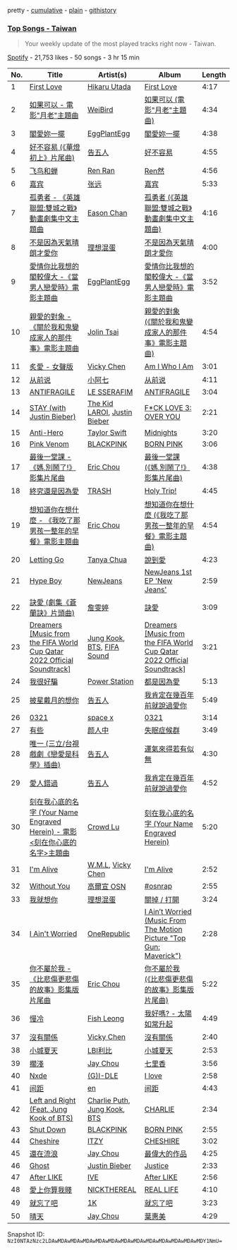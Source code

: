 pretty - [cumulative](/playlists/cumulative/37i9dQZEVXbMVY2FDHm6NN.md) - [plain](/playlists/plain/37i9dQZEVXbMVY2FDHm6NN) - [githistory](https://github.githistory.xyz/mackorone/spotify-playlist-archive/blob/main/playlists/plain/37i9dQZEVXbMVY2FDHm6NN)

### [Top Songs \- Taiwan](https://open.spotify.com/playlist/37i9dQZEVXbMVY2FDHm6NN)

> Your weekly update of the most played tracks right now \- Taiwan.

[Spotify](https://open.spotify.com/user/spotify) - 21,753 likes - 50 songs - 3 hr 15 min

| No. | Title | Artist(s) | Album | Length |
|---|---|---|---|---|
| 1 | [First Love](https://open.spotify.com/track/39HrUxcvKF3jtLz7fUDWXc) | [Hikaru Utada](https://open.spotify.com/artist/7lbSsjYACZHn1MSDXPxNF2) | [First Love](https://open.spotify.com/album/29U9LtzSF0ftWiLNNw1CP6) | 4:17 |
| 2 | [如果可以 \- 電影"月老"主題曲](https://open.spotify.com/track/72OVnXDzugvrCU25lMi9au) | [WeiBird](https://open.spotify.com/artist/7y3HnWCFEvWj4KM9GFSkiX) | [如果可以 \(電影"月老"主題曲\)](https://open.spotify.com/album/6CGKNcn63JbPWljHtQi1L0) | 4:34 |
| 3 | [閣愛妳一擺](https://open.spotify.com/track/07plVccQ0N6FTTTonk3c2M) | [EggPlantEgg](https://open.spotify.com/artist/6g641431O1Xkl7HAs2yFEg) | [閣愛妳一擺](https://open.spotify.com/album/3qpPxu0v6G5fNYe8OfslFt) | 4:38 |
| 4 | [好不容易 \(《華燈初上》片尾曲\)](https://open.spotify.com/track/6jNy9WM3zyvG9E5bdVALl8) | [告五人](https://open.spotify.com/artist/6xErgeZYatiaQ36SB5bvi8) | [好不容易](https://open.spotify.com/album/5mahTh3xdvMSH7N01fAEFg) | 4:55 |
| 5 | [飞鸟和蝉](https://open.spotify.com/track/6XBL9naPxZjATbmGAWGJ9V) | [Ren Ran](https://open.spotify.com/artist/6f4srX54JFrLNK4aTJe2Sc) | [Ren然](https://open.spotify.com/album/2eAqOiX0rfSelLMLDfz3RT) | 4:56 |
| 6 | [嘉宾](https://open.spotify.com/track/1IVj6CsBbTgOEpo0W6hgwN) | [张远](https://open.spotify.com/artist/3PutidTQajzWO1gTetJReW) | [嘉宾](https://open.spotify.com/album/1orkuJNHCx51s1B0lWh3Ta) | 5:33 |
| 7 | [孤勇者 \- 《英雄聯盟:雙城之戰》動畫劇集中文主題曲](https://open.spotify.com/track/6akVETVeqqPVvuBS5e0EB1) | [Eason Chan](https://open.spotify.com/artist/2QcZxAgcs2I1q7CtCkl6MI) | [孤勇者 \(《英雄聯盟:雙城之戰》動畫劇集中文主題曲\)](https://open.spotify.com/album/5AXZCa9l5fESG0jLuaOchp) | 4:16 |
| 8 | [不是因為天氣晴朗才愛你](https://open.spotify.com/track/2VEt42QSQxILgEf9B50xxm) | [理想混蛋](https://open.spotify.com/artist/0Awqm7GXGiBp8fJNGvywra) | [不是因為天氣晴朗才愛你](https://open.spotify.com/album/6JuW0a9a9irzx0QkYC9eLI) | 4:00 |
| 9 | [愛情你比我想的閣較偉大 \-《當男人戀愛時》電影主題曲](https://open.spotify.com/track/4fJlSLYLiu5trFCMZdSQDC) | [EggPlantEgg](https://open.spotify.com/artist/6g641431O1Xkl7HAs2yFEg) | [愛情你比我想的閣較偉大 \-《當男人戀愛時》電影主題曲](https://open.spotify.com/album/0VqgheMWJatfAl6njk2DL8) | 3:52 |
| 10 | [親愛的對象 \- 《關於我和鬼變成家人的那件事》電影主題曲](https://open.spotify.com/track/70ywpHtaToCmnULRT9Vu4p) | [Jolin Tsai](https://open.spotify.com/artist/1r9DuPTHiQ7hnRRZ99B8nL) | [親愛的對象 \(《關於我和鬼變成家人的那件事》電影主題曲\)](https://open.spotify.com/album/6ohthacCclaqEnO1xfEUu6) | 4:54 |
| 11 | [炙愛 \- 女聲版](https://open.spotify.com/track/3CEkc8f1UDvI7kohz3ARpA) | [Vicky Chen](https://open.spotify.com/artist/01u3qI3xMGFvktXyRSMGRZ) | [Am I Who I Am](https://open.spotify.com/album/4UNHITlg3vOCdwV2qMwwl1) | 3:01 |
| 12 | [从前说](https://open.spotify.com/track/1GpbSYjurHKlxhcxCZ1Bqa) | [小阿七](https://open.spotify.com/artist/7tDLiRbNQalA5uvTpX2bKh) | [从前说](https://open.spotify.com/album/0abB0JEwzX23OwKnv97VBb) | 4:11 |
| 13 | [ANTIFRAGILE](https://open.spotify.com/track/4fsQ0K37TOXa3hEQfjEic1) | [LE SSERAFIM](https://open.spotify.com/artist/4SpbR6yFEvexJuaBpgAU5p) | [ANTIFRAGILE](https://open.spotify.com/album/3u0ggfmK0vjuHMNdUbtaa9) | 3:04 |
| 14 | [STAY \(with Justin Bieber\)](https://open.spotify.com/track/5PjdY0CKGZdEuoNab3yDmX) | [The Kid LAROI](https://open.spotify.com/artist/2tIP7SsRs7vjIcLrU85W8J), [Justin Bieber](https://open.spotify.com/artist/1uNFoZAHBGtllmzznpCI3s) | [F\*CK LOVE 3: OVER YOU](https://open.spotify.com/album/4bZJWQhHKJckFLJuYdvyX2) | 2:21 |
| 15 | [Anti\-Hero](https://open.spotify.com/track/0V3wPSX9ygBnCm8psDIegu) | [Taylor Swift](https://open.spotify.com/artist/06HL4z0CvFAxyc27GXpf02) | [Midnights](https://open.spotify.com/album/151w1FgRZfnKZA9FEcg9Z3) | 3:20 |
| 16 | [Pink Venom](https://open.spotify.com/track/5zwwW9Oq7ubSxoCGyW1nbY) | [BLACKPINK](https://open.spotify.com/artist/41MozSoPIsD1dJM0CLPjZF) | [BORN PINK](https://open.spotify.com/album/0kbZ4ZNRs76sSFeGUEErFM) | 3:06 |
| 17 | [最後一堂課 \- 《媽,別鬧了!》影集片尾曲](https://open.spotify.com/track/2OR5FUKy3GQ7I9DCbRnfsW) | [Eric Chou](https://open.spotify.com/artist/5fEQLwq1BWWQNR8GzhOIvi) | [最後一堂課 \(《媽,別鬧了!》影集片尾曲\)](https://open.spotify.com/album/5x6j8vBf5m91MUBEO5Jdxy) | 4:38 |
| 18 | [終究還是因為愛](https://open.spotify.com/track/53yiHIP3ptxWtT4ambRcgb) | [TRASH](https://open.spotify.com/artist/3KZMUYrA5eIfgZdIFRmNe4) | [Holy Trip!](https://open.spotify.com/album/4xI5LoEWLxoTm4DNa4fSUn) | 4:45 |
| 19 | [想知道你在想什麼 \- 《我吃了那男孩一整年的早餐》電影主題曲](https://open.spotify.com/track/6whxKQ0Ocn1FmzpDc7lTHq) | [Eric Chou](https://open.spotify.com/artist/5fEQLwq1BWWQNR8GzhOIvi) | [想知道你在想什麼 \(《我吃了那男孩一整年的早餐》電影主題曲\)](https://open.spotify.com/album/0bk4Iwkx4kZ66ldOfJGQFn) | 4:54 |
| 20 | [Letting Go](https://open.spotify.com/track/6FSOibqLCbhFrmGdqMbwiZ) | [Tanya Chua](https://open.spotify.com/artist/376pcuw4IgWBMOUwCr8kIm) | [說到愛](https://open.spotify.com/album/4yAISmg3ZMOxPM3t4wTrVn) | 4:23 |
| 21 | [Hype Boy](https://open.spotify.com/track/0a4MMyCrzT0En247IhqZbD) | [NewJeans](https://open.spotify.com/artist/6HvZYsbFfjnjFrWF950C9d) | [NewJeans 1st EP 'New Jeans'](https://open.spotify.com/album/1HMLpmZAnNyl9pxvOnTovV) | 2:59 |
| 22 | [訣愛 \(劇集《蒼蘭訣》片頭曲\)](https://open.spotify.com/track/6la3Kme7O7D01fJPxgpAS5) | [詹雯婷](https://open.spotify.com/artist/7hmSHY9HVVQKejpGbPbo16) | [訣愛](https://open.spotify.com/album/11KVIZFGZ34hRCfrIr1oSt) | 3:09 |
| 23 | [Dreamers \[Music from the FIFA World Cup Qatar 2022 Official Soundtrack\]](https://open.spotify.com/track/1RDvyOk4WtPCtoqciJwVn8) | [Jung Kook](https://open.spotify.com/artist/6HaGTQPmzraVmaVxvz6EUc), [BTS](https://open.spotify.com/artist/3Nrfpe0tUJi4K4DXYWgMUX), [FIFA Sound](https://open.spotify.com/artist/5C01hDqpEmrmDfUhX9YWsH) | [Dreamers \[Music from the FIFA World Cup Qatar 2022 Official Soundtrack\]](https://open.spotify.com/album/0gr5OmB74UhoANEXwYT3gE) | 3:21 |
| 24 | [我很好騙](https://open.spotify.com/track/69AvckyixY1AIGRYDZ1QnO) | [Power Station](https://open.spotify.com/artist/6zCAdMK7SVxKyGMnAc26Cy) | [都是因為愛](https://open.spotify.com/album/642Wu4osR9HAqIC08z1YUg) | 5:13 |
| 25 | [披星戴月的想你](https://open.spotify.com/track/7tgzj2IqzSgUpxUhjmcF5m) | [告五人](https://open.spotify.com/artist/6xErgeZYatiaQ36SB5bvi8) | [我肯定在幾百年前就說過愛你](https://open.spotify.com/album/7yvCk24AtE9k0vLcolSs2i) | 5:49 |
| 26 | [0321](https://open.spotify.com/track/1pbb71pOKB5iqfkju4NmPj) | [space x](https://open.spotify.com/artist/5MfPm7ai5Y5vRePZ4MC9XL) | [0321](https://open.spotify.com/album/1BoE1TWkVoegvrUClT0YcB) | 3:14 |
| 27 | [有些](https://open.spotify.com/track/3V2v19gDm4rmRkMwcgS4X2) | [颜人中](https://open.spotify.com/artist/5PNcqs6EtD6gSXgUiiJIUU) | [失眠症候群](https://open.spotify.com/album/1XD00QTaV6BAcPdsmGzyyN) | 3:49 |
| 28 | [唯一 \(三立/台視戲劇《戀愛是科學》插曲\)](https://open.spotify.com/track/19fp9nI0tq0lcBl7XoCHAb) | [告五人](https://open.spotify.com/artist/6xErgeZYatiaQ36SB5bvi8) | [運氣來得若有似無](https://open.spotify.com/album/6Vss0GQqlLtD4k3lSXnYI5) | 4:30 |
| 29 | [愛人錯過](https://open.spotify.com/track/27FOde2nUw0pFuj7hlPbaS) | [告五人](https://open.spotify.com/artist/6xErgeZYatiaQ36SB5bvi8) | [我肯定在幾百年前就說過愛你](https://open.spotify.com/album/7yvCk24AtE9k0vLcolSs2i) | 4:52 |
| 30 | [刻在我心底的名字 \(Your Name Engraved Herein\) \- 電影<刻在你心底的名字>主題曲](https://open.spotify.com/track/3OC84eKMxRJ4x0Hcwl9i4i) | [Crowd Lu](https://open.spotify.com/artist/2JBUyLiFvpFPWdZGqIGYLD) | [刻在我心底的名字 \(Your Name Engraved Herein\)](https://open.spotify.com/album/5RG4bEVKGMdLaEIv1dofR2) | 5:20 |
| 31 | [I'm Alive](https://open.spotify.com/track/0FfNFvy5KRRyB2snvK39zL) | [W.M.L](https://open.spotify.com/artist/5PeVQEj4Yr0TB9CuG83dPB), [Vicky Chen](https://open.spotify.com/artist/01u3qI3xMGFvktXyRSMGRZ) | [I'm Alive](https://open.spotify.com/album/494KRb9whsEPJ0IjKS4Dji) | 2:52 |
| 32 | [Without You](https://open.spotify.com/track/0KWnRv3wxjltYVB3MqjNd2) | [高爾宣 OSN](https://open.spotify.com/artist/4TcOznbEZBqev21LzAH4KE) | [\#osnrap](https://open.spotify.com/album/4b65l6XzLp2Eg6lDTMmO1k) | 2:55 |
| 33 | [我就想你](https://open.spotify.com/track/0Eh0C7rpC5E0sPy4OcLdsq) | [理想混蛋](https://open.spotify.com/artist/0Awqm7GXGiBp8fJNGvywra) | [關掉 / 打開](https://open.spotify.com/album/4lNhQsVRJOBvSgBpdb6sXN) | 3:24 |
| 34 | [I Ain't Worried](https://open.spotify.com/track/4h9wh7iOZ0GGn8QVp4RAOB) | [OneRepublic](https://open.spotify.com/artist/5Pwc4xIPtQLFEnJriah9YJ) | [I Ain’t Worried \(Music From The Motion Picture "Top Gun: Maverick"\)](https://open.spotify.com/album/04PEOM6kIEeq9lRp1asNP2) | 2:28 |
| 35 | [你不屬於我 \- 《比悲傷更悲傷的故事》影集版片尾曲](https://open.spotify.com/track/5Y47GrCrjQY44qFv8Gt0Gm) | [Eric Chou](https://open.spotify.com/artist/5fEQLwq1BWWQNR8GzhOIvi) | [你不屬於我 \(《比悲傷更悲傷的故事》影集版片尾曲\)](https://open.spotify.com/album/6tsPH97HyxcVfg5mEtOGdv) | 5:22 |
| 36 | [慢冷](https://open.spotify.com/track/3NNDJfWMGHuNpvHWTImmlW) | [Fish Leong](https://open.spotify.com/artist/3aIDSTKS9yH745GUQBxDcS) | [我好嗎? \- 太陽如常升起](https://open.spotify.com/album/13EgeVmtvcqQIdJJix6QzM) | 4:49 |
| 37 | [沒有關係](https://open.spotify.com/track/79TMN9XqG2uwuhgVUw7siC) | [Vicky Chen](https://open.spotify.com/artist/01u3qI3xMGFvktXyRSMGRZ) | [沒有關係](https://open.spotify.com/album/56TgG6JFlQHeQFMbXDg4Wt) | 2:40 |
| 38 | [小城夏天](https://open.spotify.com/track/4QZMBVrBLAvBryj8ZJIIY2) | [LBI利比](https://open.spotify.com/artist/1xMn0bhYRWHDV01mU8gP1J) | [小城夏天](https://open.spotify.com/album/2gBtz9cBcRTBvsux9pv9KF) | 2:53 |
| 39 | [擱淺](https://open.spotify.com/track/4Rt9k4SE8dbfKzngxKJPq9) | [Jay Chou](https://open.spotify.com/artist/2elBjNSdBE2Y3f0j1mjrql) | [七里香](https://open.spotify.com/album/27I7fCoQRSdL9PT1nFWEPC) | 3:56 |
| 40 | [Nxde](https://open.spotify.com/track/6NnCWIWV740gP7DQ8kqdIE) | [\(G\)I\-DLE](https://open.spotify.com/artist/2AfmfGFbe0A0WsTYm0SDTx) | [I love](https://open.spotify.com/album/2Hyuin3i1cSZ1FlQFeCPZH) | 2:58 |
| 41 | [间距](https://open.spotify.com/track/4U0bL1ouvksMgvXU2aKq4O) | [en](https://open.spotify.com/artist/1Gv7r0FAYOhJF8Dzi6MebN) | [间距](https://open.spotify.com/album/1wccrWdon60UC49GbPvCyO) | 4:43 |
| 42 | [Left and Right \(Feat\. Jung Kook of BTS\)](https://open.spotify.com/track/5Odq8ohlgIbQKMZivbWkEo) | [Charlie Puth](https://open.spotify.com/artist/6VuMaDnrHyPL1p4EHjYLi7), [Jung Kook](https://open.spotify.com/artist/6HaGTQPmzraVmaVxvz6EUc), [BTS](https://open.spotify.com/artist/3Nrfpe0tUJi4K4DXYWgMUX) | [CHARLIE](https://open.spotify.com/album/5Jk4Eg7pxYhDrWJCVVzmMt) | 2:34 |
| 43 | [Shut Down](https://open.spotify.com/track/7gRFDGEzF9UkBV233yv2dc) | [BLACKPINK](https://open.spotify.com/artist/41MozSoPIsD1dJM0CLPjZF) | [BORN PINK](https://open.spotify.com/album/0kbZ4ZNRs76sSFeGUEErFM) | 2:55 |
| 44 | [Cheshire](https://open.spotify.com/track/1LJT4ctFlHUSVsfZqMeaz0) | [ITZY](https://open.spotify.com/artist/2KC9Qb60EaY0kW4eH68vr3) | [CHESHIRE](https://open.spotify.com/album/1E5swTfZ9FF5ECxH1N7EvL) | 3:02 |
| 45 | [還在流浪](https://open.spotify.com/track/35xilew5nalcetOeytaDFj) | [Jay Chou](https://open.spotify.com/artist/2elBjNSdBE2Y3f0j1mjrql) | [最偉大的作品](https://open.spotify.com/album/1rBr9FeLlp5ueSKtE89FZa) | 4:25 |
| 46 | [Ghost](https://open.spotify.com/track/6I3mqTwhRpn34SLVafSH7G) | [Justin Bieber](https://open.spotify.com/artist/1uNFoZAHBGtllmzznpCI3s) | [Justice](https://open.spotify.com/album/5dGWwsZ9iB2Xc3UKR0gif2) | 2:33 |
| 47 | [After LIKE](https://open.spotify.com/track/2gYj9lubBorOPIVWsTXugG) | [IVE](https://open.spotify.com/artist/6RHTUrRF63xao58xh9FXYJ) | [After LIKE](https://open.spotify.com/album/0nzRF7khA2UDSZa9T0B6Da) | 2:56 |
| 48 | [愛上你算我賤](https://open.spotify.com/track/3jdy4aOla1dwYIqwp69JJN) | [NICKTHEREAL](https://open.spotify.com/artist/1fHw35wWkpOw05sswFSl70) | [REAL LIFE](https://open.spotify.com/album/61lJ7RLdtuMb8vxZB47W4i) | 4:10 |
| 49 | [就忘了吧](https://open.spotify.com/track/0l6w3GsvjJWdZHs3eXTjuL) | [1K](https://open.spotify.com/artist/1zd6jcOk4VE6ey8WbCewFc) | [就忘了吧](https://open.spotify.com/album/2i3Y97GZZj6pH1DTYyyrRt) | 3:23 |
| 50 | [晴天](https://open.spotify.com/track/0F02KChKwbcQ3tk4q1YxLH) | [Jay Chou](https://open.spotify.com/artist/2elBjNSdBE2Y3f0j1mjrql) | [葉惠美](https://open.spotify.com/album/41FqSrFn288xsdvADjJGxH) | 4:29 |

Snapshot ID: `NzI0NTAzNzc2LDAwMDAwMDAwMDAwMDAwMDAwMDAwMDAwMDAwMDAwMDAwMDAwMDY1NmU=`
